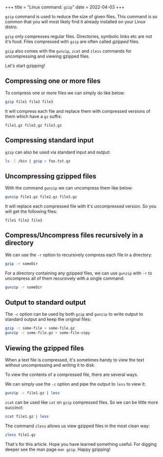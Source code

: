 +++
title = "Linux command: `gzip`"
date = 2022-04-03
+++

`gzip` command is used to reduce the size of given files. This command is so common that you will most likely find it already installed on your Linux distro.

`gzip` only compresses regular files. Directories, symbolic links etc are not it's food. Files compressed with `gzip` are often called _gzipped_ files.

`gzip` also comes with the `gunzip`, `zcat` and `zless` commands for uncompressing and viewing gzipped files.

Let's start gzipping!

## Compressing one or more files

To compress one or more files we can simply do like below:

```zsh
gzip file1 file2 file3
```

It will compress each file and replace them with compressed versions of them which have a `gz` suffix:

```
file1.gz file2.gz file3.gz
```

## Compressing standard input

`gzip` can also be used via standard input and output:

```zsh
ls -l /bin | gzip > foo.txt.gz
```

## Uncompressing gzipped files

With the command `gunzip` we can uncompress them like below:

```zsh
gunzip file1.gz file2.gz file3.gz
```

It will replace each compressed file with it's uncompressed version. So you will get the following files:

```
file1 file2 file3
```

## Compress/Uncompress files recursively in a directory

We can use the `-r` option to recursively compress each file in a directory:

```zsh
gzip -r someDir
```

For a directory containing any gzipped files, we can use `gunzip` with `-r` to uncompress all of them recursively with a single command:

```zsh
gunzip -r someDir
```

## Output to standard output

The `-c` option can be used by both `gzip` and `gunzip` to write output to standard output and keep the original files:

```zsh
gzip -c some-file > some-file.gz
gunzip -c some-file.gz > some-file-copy
```

## Viewing the gzipped files

When a text file is compressed, it's sometimes handy to view the text without uncompressing and writing it to disk.

To view the contents of a compressed file, there are several ways.

We can simply use the `-c` option and pipe the output to `less` to view it:

```zsh
gunzip -c file1.gz | less
```

`zcat` can be used like `cat` on `gzip` compressed files. So we can be little more succinct:

```zsh
zcat file1.gz | less
```

The command `zless` allows us view gzipped files in the most clean way:

```zsh
zless file1.gz
```

That's for this article. Hope you have learned something useful. For digging deeper see the man page `man gzip`. Happy gzipping!
